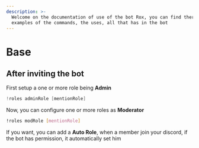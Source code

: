 ```yaml
---
description: >-
  Welcome on the documentation of use of the bot Rox, you can find there all the
  examples of the commands, the uses, all that has in the bot
---
```


# Base

## After inviting the bot

First setup a one or more role being **Admin**

```cpp
!roles adminRole [mentionRole]
```

Now, you can configure one or more roles as **Moderator**

```bash
!roles modRole [mentionRole]
```

If you want, you can add a **Auto Role**, when a member join your discord, if the bot has permission, it automatically set him

